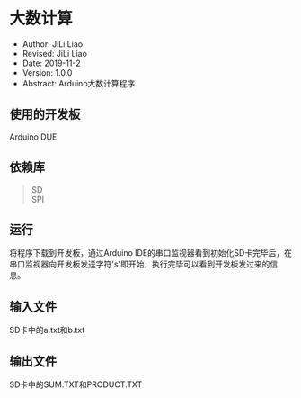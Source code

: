 # 大数计算

- Author: JiLi Liao
- Revised: JiLi Liao
- Date: 2019-11-2
- Version: 1.0.0
- Abstract: Arduino大数计算程序

## 使用的开发板
Arduino DUE

## 依赖库
> SD  
> SPI

## 运行
将程序下载到开发板，通过Arduino IDE的串口监视器看到初始化SD卡完毕后，在串口监视器向开发板发送字符's'即开始，执行完毕可以看到开发板发过来的信息。

## 输入文件
SD卡中的a.txt和b.txt

## 输出文件
SD卡中的SUM.TXT和PRODUCT.TXT